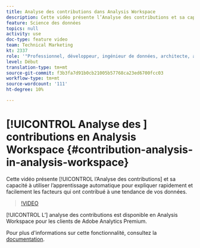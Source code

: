 ```yaml
---
title: Analyse des contributions dans Analysis Workspace
description: Cette vidéo présente l’Analyse des contributions et sa capacité à utiliser l’apprentissage automatique pour expliquer rapidement et facilement les facteurs qui ont contribué à une tendance de vos données.
feature: Science des données
topics: null
activity: use
doc-type: feature video
team: Technical Marketing
kt: 2337
role: '"Professionnel, développeur, ingénieur de données, architecte, architecte de données, administrateur, responsable"'
level: Début
translation-type: tm+mt
source-git-commit: f3b3fa7d91b0cb21005b57768ca23ed6700fcc03
workflow-type: tm+mt
source-wordcount: '111'
ht-degree: 10%

---
```



# [!UICONTROL Analyse des ] contributions en Analysis Workspace  {#contribution-analysis-in-analysis-workspace}

Cette vidéo présente [!UICONTROL l’Analyse des contributions] et sa capacité à utiliser l’apprentissage automatique pour expliquer rapidement et facilement les facteurs qui ont contribué à une tendance de vos données.

>[!VIDEO](https://video.tv.adobe.com/v/25443/?quality=12)

[!UICONTROL L’] analyse des contributions est disponible en Analysis Workspace pour les clients de Adobe Analytics Premium.

Pour plus d&#39;informations sur cette fonctionnalité, consultez la [documentation](https://marketing.adobe.com/resources/help/fr_FR/analytics/analysis-workspace/anomaly_detection.html).
